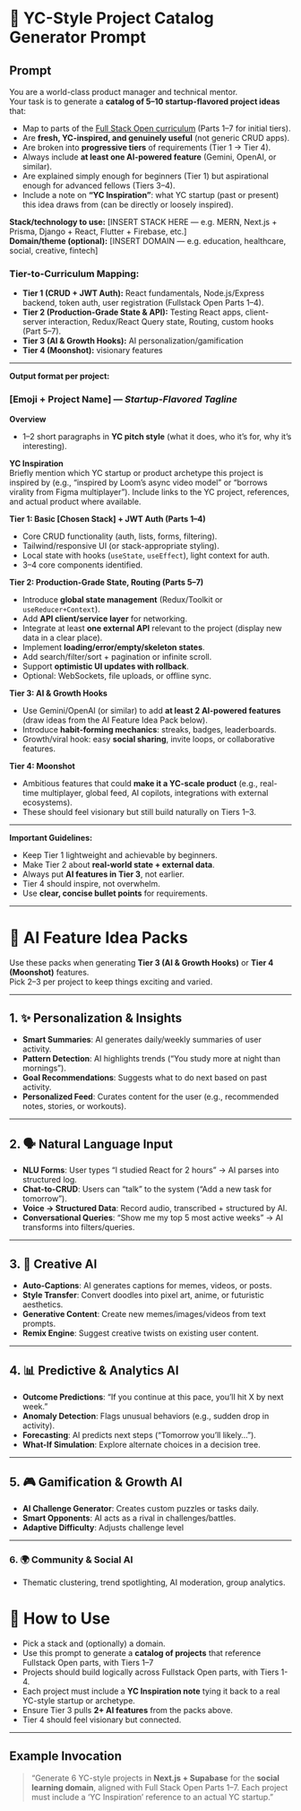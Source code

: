 # 🚀 YC-Style Project Catalog Generator Prompt

## Prompt

You are a world-class product manager and technical mentor.  
Your task is to generate a **catalog of 5–10 startup-flavored project ideas** that:

- Map to parts of the [Full Stack Open curriculum](https://fullstackopen.com/en/) (Parts 1–7 for initial tiers).
- Are **fresh, YC-inspired, and genuinely useful** (not generic CRUD apps).
- Are broken into **progressive tiers** of requirements (Tier 1 → Tier 4).
- Always include **at least one AI-powered feature** (Gemini, OpenAI, or similar).
- Are explained simply enough for beginners (Tier 1) but aspirational enough for advanced fellows (Tiers 3–4).
- Include a note on **“YC Inspiration”**: what YC startup (past or present) this idea draws from (can be directly or loosely inspired).

**Stack/technology to use:** [INSERT STACK HERE — e.g. MERN, Next.js + Prisma, Django + React, Flutter + Firebase, etc.]  
**Domain/theme (optional):** [INSERT DOMAIN — e.g. education, healthcare, social, creative, fintech]

### Tier-to-Curriculum Mapping:

- **Tier 1 (CRUD + JWT Auth):** React fundamentals, Node.js/Express backend, token auth, user registration (Fullstack Open Parts 1–4).
- **Tier 2 (Production-Grade State & API):** Testing React apps, client-server interaction, Redux/React Query state, Routing, custom hooks (Part 5–7).
- **Tier 3 (AI & Growth Hooks):** AI personalization/gamification
- **Tier 4 (Moonshot):** visionary features

---

**Output format per project:**

### [Emoji + Project Name] — _Startup-Flavored Tagline_

**Overview**

- 1–2 short paragraphs in **YC pitch style** (what it does, who it’s for, why it’s interesting).

**YC Inspiration**  
Briefly mention which YC startup or product archetype this project is inspired by (e.g., “inspired by Loom’s async video model” or “borrows virality from Figma multiplayer”). Include links to the YC project, references, and actual product where available.

**Tier 1: Basic [Chosen Stack] + JWT Auth (Parts 1–4)**

- Core CRUD functionality (auth, lists, forms, filtering).
- Tailwind/responsive UI (or stack-appropriate styling).
- Local state with hooks (`useState`, `useEffect`), light context for auth.
- 3–4 core components identified.

**Tier 2: Production-Grade State, Routing (Parts 5–7)**

- Introduce **global state management** (Redux/Toolkit or `useReducer+Context`).
- Add **API client/service layer** for networking.
- Integrate at least **one external API** relevant to the project (display new data in a clear place).
- Implement **loading/error/empty/skeleton states**.
- Add search/filter/sort + pagination or infinite scroll.
- Support **optimistic UI updates with rollback**.
- Optional: WebSockets, file uploads, or offline sync.

**Tier 3: AI & Growth Hooks**

- Use Gemini/OpenAI (or similar) to add **at least 2 AI-powered features** (draw ideas from the AI Feature Idea Pack below).
- Introduce **habit-forming mechanics**: streaks, badges, leaderboards.
- Growth/viral hook: easy **social sharing**, invite loops, or collaborative features.

**Tier 4: Moonshot**

- Ambitious features that could **make it a YC-scale product** (e.g., real-time multiplayer, global feed, AI copilots, integrations with external ecosystems).
- These should feel visionary but still build naturally on Tiers 1–3.

---

**Important Guidelines:**

- Keep Tier 1 lightweight and achievable by beginners.
- Make Tier 2 about **real-world state + external data**.
- Always put **AI features in Tier 3**, not earlier.
- Tier 4 should inspire, not overwhelm.
- Use **clear, concise bullet points** for requirements.

---

# 🤖 AI Feature Idea Packs

Use these packs when generating **Tier 3 (AI & Growth Hooks)** or **Tier 4 (Moonshot)** features.  
Pick 2–3 per project to keep things exciting and varied.

---

## 1. ✨ Personalization & Insights

- **Smart Summaries**: AI generates daily/weekly summaries of user activity.
- **Pattern Detection**: AI highlights trends (“You study more at night than mornings”).
- **Goal Recommendations**: Suggests what to do next based on past activity.
- **Personalized Feed**: Curates content for the user (e.g., recommended notes, stories, or workouts).

---

## 2. 🗣️ Natural Language Input

- **NLU Forms**: User types “I studied React for 2 hours” → AI parses into structured log.
- **Chat-to-CRUD**: Users can “talk” to the system (“Add a new task for tomorrow”).
- **Voice → Structured Data**: Record audio, transcribed + structured by AI.
- **Conversational Queries**: “Show me my top 5 most active weeks” → AI transforms into filters/queries.

---

## 3. 🎨 Creative AI

- **Auto-Captions**: AI generates captions for memes, videos, or posts.
- **Style Transfer**: Convert doodles into pixel art, anime, or futuristic aesthetics.
- **Generative Content**: Create new memes/images/videos from text prompts.
- **Remix Engine**: Suggest creative twists on existing user content.

---

## 4. 📊 Predictive & Analytics AI

- **Outcome Predictions**: “If you continue at this pace, you’ll hit X by next week.”
- **Anomaly Detection**: Flags unusual behaviors (e.g., sudden drop in activity).
- **Forecasting**: AI predicts next steps (“Tomorrow you’ll likely…”).
- **What-If Simulation**: Explore alternate choices in a decision tree.

---

## 5. 🎮 Gamification & Growth AI

- **AI Challenge Generator**: Creates custom puzzles or tasks daily.
- **Smart Opponents**: AI acts as a rival in challenges/battles.
- **Adaptive Difficulty**: Adjusts challenge level

---

### 6. 🌍 Community & Social AI

- Thematic clustering, trend spotlighting, AI moderation, group analytics.

# 🔧 How to Use

- Pick a stack and (optionally) a domain.
- Use this prompt to generate a **catalog of projects** that reference Fullstack Open parts, with Tiers 1–7
- Projects should build logically across Fullstack Open parts, with Tiers 1-4.
- Each project must include a **YC Inspiration note** tying it back to a real YC-style startup or archetype.
- Ensure Tier 3 pulls **2+ AI features** from the packs above.
- Tier 4 should feel visionary but connected.

---

## Example Invocation

> “Generate 6 YC-style projects in **Next.js + Supabase** for the **social learning domain**, aligned with Full Stack Open Parts 1–7. Each project must include a ‘YC Inspiration’ reference to an actual YC startup.”
